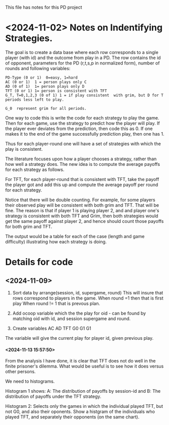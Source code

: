 This file has notes for this PD project
# <2024-11-02> Notes on Indentifying Strategies.

The goal is to create a data base where each row corresponds to a single player (with id) and the outcome from play in a PD.
The row contains the id of opponent, parameters for the PD (r,t,s,p in normalized form), number of rounds and following variables:

    PD-Type (0 or 1)  0=easy, 1=hard
    AC (0 or 1)  1 = person plays only C
    AD (0 of 1)  1= person plays only D
    TFT (0 or 1) 1= person is consistent with TFT
    G_T, T=0,1,2,3 (0 of 1) 1 = if play consistent  with grim, but D for T periods less left to play.

    G_0  represent grim for all periods.

One way to code this is write the code for each strategy to play the game.  Then for each game, use the strategy to predict how the player will play.  If the player ever deviates from the prediction, then code this as 0. If one makes it to the end of the game successfully prediction play, then one has 1.  

Thus for each player-round one will have a set of strategies with which the play is consistent.

The literature focuses upon how a player chooses a strategy, rather than how well a strategy does.  The new idea is
to compute the average payoffs for each strategy as follows.

For TFT, for each player-round that is consistent with TFT, take the payoff the player got and add this up and compute
the average payoff per round for each strategy.

Notice that there will be double counting.  For example, for some players their observed play will be consistent with both grim and TFT.  That will be fine.  The reason is that if player 1 is playing player 2, and and player one's strategy is consistent with both TFT and Grim, then both strategies would get the same payoff against player 2, and hence should count those payoffs for both grim and TFT.

The output would be a table for each of the case (length and game difficulty) illustrating how each strategy is doing.

# Details for code
## <2024-11-09>
1. Sort data by arrange(session, id, supergame, round)
This will insure that rows correspond to players in the game.
When round =1  then that is first play
When round != 1 that is prevous plan.

2. Add ocoop variable which the the play for oid - can be found by
matching oid with id, and session supergame and round.

3. Create variables AC AD TFT G0 G1 G1

The variable will give the current play for player id, given previous play.

#### <2024-11-13 15:57:50> 
From the analysis I have done, it is clear that TFT does not do well in the finite prisoner's dilemma.
What would be useful is to see how it does versus other persons. 

We need to histograms.

Histogram 1 shows:
A: The distribution of  payoffs by session-id and
B: The distribution of payoffs under the TFT strategy.

Histogram 2: Selects only the games in which the individual played TFT, but not G0, and also their oponents.
Show a histgram of the individuals who played TFT, and separately their opponents (on the same chart).

